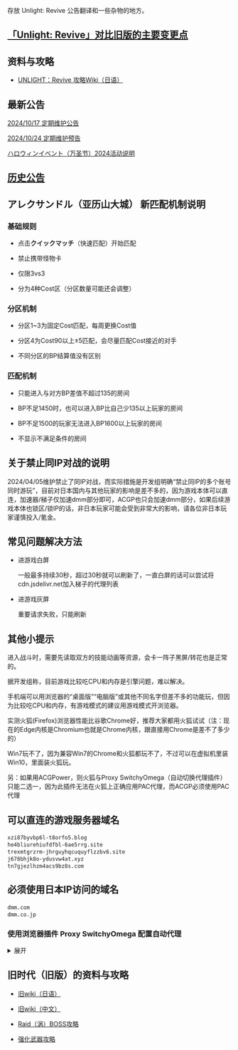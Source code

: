 存放 Unlight: Revive 公告翻译和一些杂物的地方。

## [「Unlight: Revive」对比旧版的主要变更点](MajorChanges.md)

## 资料与攻略

- [UNLIGHT：Revive 攻略Wiki（日语）](https://unlightrevive.wikiru.jp/)

## 最新公告

[2024/10/17 定期维护公告](history/20241017.md)

[2024/10/24 定期维护预告](20241024.md)

[ハロウィンイベント（万圣节）2024活动说明](ハロウィンイベント2024.md)

## [历史公告](history/)



## アレクサンドル（亚历山大城） 新匹配机制说明

### 基础规则

- 点击**クイックマッチ**（快速匹配）开始匹配

- 禁止携带怪物卡

- 仅限3vs3

- 分为4种Cost区（分区数量可能还会调整）

### 分区机制

- 分区1~3为固定Cost匹配，每周更换Cost值

- 分区4为Cost90以上±5匹配，会尽量匹配Cost接近的对手

- 不同分区的BP结算值没有区别

### 匹配机制

- 只能进入与对方BP差值不超过135的房间

- BP不足1450时，也可以进入BP比自己少135以上玩家的房间

- BP不足1500的玩家无法进入BP1600以上玩家的房间

- 不显示不满足条件的房间



## 关于禁止同IP对战的说明

2024/04/05维护禁止了同IP对战，而实际措施是开发组明确“禁止同IP的多个账号同时游玩”，目前对日本国内与其他玩家的影响是差不多的，因为游戏本体可以直连，加速器/梯子仅加速dmm部分即可，ACGP也只会加速dmm部分，如果后续游戏本体也锁区/锁IP的话，非日本玩家可能会受到非常大的影响，请各位非日本玩家谨慎投入/氪金。



## 常见问题解决方法

- 进游戏白屏

  一般最多持续30秒，超过30秒就可以刷新了，一直白屏的话可以尝试将cdn.jsdelivr.net加入梯子的代理列表

- 进游戏灰屏

  重要请求失败，只能刷新



## 其他小提示

进入战斗时，需要先读取双方的技能动画等资源，会卡一阵子黑屏/转花也是正常的。

据开发组称，目前游戏比较吃CPU和内存是引擎问题，难以解决。

手机端可以用浏览器的“桌面版”“电脑版”或其他不同名字但差不多的功能玩，但因为比较吃CPU和内存，有游戏模式的建议用游戏模式开浏览器。

实测火狐(Firefox)浏览器性能比谷歌Chrome好，推荐大家都用火狐试试（注：现在的Edge内核是Chromium也就是Chrome内核，跟直接用Chrome是差不了多少的）

Win7玩不了，因为兼容Win7的Chrome和火狐都玩不了，不过可以在虚拟机里装Win10，里面装火狐玩。

另：如果用ACGPower，则火狐与Proxy SwitchyOmega（自动切换代理插件）只能二选一，因为此插件无法在火狐上正确应用PAC代理，而ACGP必须使用PAC代理



## 可以直连的游戏服务器域名

```
xzi87byvbp6l-t8orfo5.blog
he4bliurehiufdfbl-6ae5rrg.site
trexmtgrzrm-jhrguyhqcuquyflzzbv6.site
j678bhjk8o-ydusvw4at.xyz
tn7gjezlhzm4acs9bz8s.com
```

## 必须使用日本IP访问的域名

```
dmm.com
dmm.co.jp
```

### 使用浏览器插件 Proxy SwitchyOmega 配置自动代理

<details>

<summary>展开</summary>

**首先需要确认使用的加速器/梯子有可直接使用的本地客户端（可查看端口号）或远端IP+端口/域名+端口**

安装插件： [Chrome](https://chrome.google.com/webstore/detail/padekgcemlokbadohgkifijomclgjgif) | [Firefox](https://addons.mozilla.org/firefox/addon/switchyomega/)

![自动代理设置1](imgs/ProxySwitchyOmega_Config1.png)

1. 按加速器/梯子的配置选择协议

2. 如果是本地客户端，则填入```127.0.0.1```，否则填入对应的远端IP或域名

3. 填入代理端口

![自动代理设置2](imgs/ProxySwitchyOmega_Config2.png)

4. 如图，红框部分全部按图中配置

   [条件设置]分别为 ```*.dmm.com```、```*.dmm.co.jp```

   - 如果后续进游戏一直白屏，可以在这里多添加一个 ```*.cdn.jsdelivr.net``` 试试（相同设置）

5. 应用选项

![自动代理设置3](imgs/ProxySwitchyOmega_Config3.png)

6. 找到浏览器中这个扩展程序的按钮并点击打开菜单

![自动代理设置4](imgs/ProxySwitchyOmega_Config4.png)

7. 点击auto switch切换至自动代理模式，完成。

### 稍微高级一点的配置

可以配置规则列表，让一些常见的需要加速器/梯子的网站也能够自动代理

![自动代理设置5](imgs/ProxySwitchyOmega_Config5.png)

8. 在此处点击proxy切换至proxy模式（所有流量都走加速器/梯子）

![自动代理设置6](imgs/ProxySwitchyOmega_Config6.png)

9. 添加规则列表

![自动代理设置7](imgs/ProxySwitchyOmega_Config7.png)

10. 勾选启用规则列表

11. 选择列表匹配项使用proxy（代理）模式

12. 如图

13. ```https://raw.githubusercontent.com/gfwlist/gfwlist/master/gfwlist.txt```

14. 立即更新列表

15. 确认显示绿背景色的 ```规则列表最后更新时间：xxx...``` 即成功

16. 切换回auto switch模式（图略），完成。

</details>



## 旧时代（旧版）的资料与攻略

- [旧wiki（日语）](https://wikiwiki.jp/unlight_2ch/)

- [旧wiki（中文）](https://w.atwiki.jp/unlight-fbtw/)

- <a href="//ul.kuriko.top/raid" target="_blank">Raid（涡）BOSS攻略</a>

- <a href="//ul.kuriko.top/weaponex" target="_blank">强化武器攻略</a>

